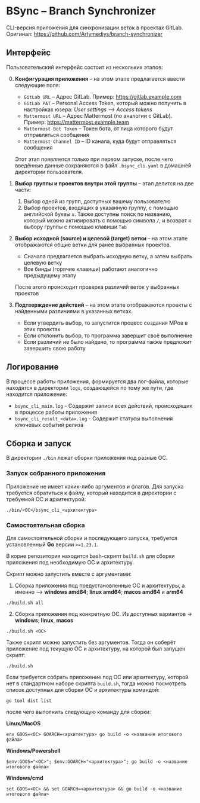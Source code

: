 # BSync – Branch Synchronizer

CLI-версия приложения для синхронизации веток в проектах GitLab.  
Оригинал: https://github.com/Artymediys/branch-synchronizer

## Интерфейс
Пользовательский интерфейс состоит из нескольких этапов:

0) **Конфигурация приложения** – на этом этапе предлагается ввести следующие поля:
    - `GitLab URL` – Адрес GitLab. Пример: https://gitlab.example.com
    - `GitLab PAT` – Personal Access Token, который можно получить в настройках юзера: _User settings –> Access tokens_
    - `Mattermost URL` – Адрес Mattermost (по аналогии с GitLab). Пример: https://mattermost.example.team
    - `Mattermost Bot Token` – Токен бота, от лица которого будут отправляться сообщения
    - `Mattermost Channel ID` – ID канала, куда будут отправляться сообщения

   Этот этап появляется только при первом запуске, после чего введённые данные сохраняются в файл `.bsync_cli.yaml`
   в домашней директории пользователя.

1) **Выбор группы и проектов внутри этой группы** – этап делится на две части:
    1) Выбор одной из групп, доступных вашему пользователю
    2) Выбор проектов, входящих в указанную группу, с помощью английской буквы `x`.
       Также доступны поиск по названию, который можно активировать с помощью символа `/`, и возврат к выбору группы с помощью клавиши `Tab`

2) **Выбор исходной (source) и целевой (target) ветки** – на этом этапе отображаются общие ветки для ранее выбранных проектов.
    - Сначала предлагается выбрать исходную ветку, а затем выбрать целевую ветку
    - Все бинды (горячие клавиши) работают аналогично предыдущему этапу
   
   После этого происходит проверка различий веток у выбранных проектов

3) **Подтверждение действий** – на этом этапе отображаются проекты с найденными различиями в указанных ветках.
    - Если утвердить выбор, то запустится процесс создания МРов в этих проектах
    - Если отклонить выбор, то программа завершит своё выполнение
    - Если различий не было найдено, то программа также предложит завершить свою работу

## Логирование
В процессе работы приложения, формируется два лог-файла, которые находятся в директории `logs`,
создающейся по тому же пути, где находится приложение:
- `bsync_cli_main.log` - Содержит записи всех действий, происходящих в процессе работы приложения
- `bsync_cli_result_<data>.log` - Содержит статусы выполнения ключевых событий релиза

## Сборка и запуск
В директории `./bin` лежат сборки приложения под разные ОС.

### Запуск собранного приложения
Приложение не имеет каких-либо аргументов и флагов.
Для запуска требуется обратиться к файлу, который находится в директории с требуемой ОС и архитектурой:
```shell
./bin/<ОС>/bsync_cli_<архитектура>
```

### Самостоятельная сборка
Для самостоятельной сборки и последующего запуска, требуется установленный **Go** версии `>=1.23.1`.

В корне репозитория находится bash-скрипт `build.sh` для сборки приложения под необходимую ОС и архитектуру.

Скрипт можно запустить вместе с аргументами:
1) Сборка приложения под предустановленные ОС и архитектуры, а именно –> **windows amd64**; **linux amd64**;
   **macos amd64** и **arm64**
```shell
./build.sh all
```

2) Сборка приложения под конкретную ОС. Из доступных вариантов -> **windows**; **linux**, **macos**
```shell
./build.sh <ОС>
```

Также скрипт можно запустить без аргументов. Тогда он соберёт приложение под текущую ОС и архитектуру,
на которой был запущен скрипт:
```shell
./build.sh
```

Если требуется собрать приложение под ОС или архитектуру, которой нет в стандартном наборе скрипта `build.sh`,
тогда можно посмотреть список доступных для сборки ОС и архитектуры командой:
```shell
go tool dist list
```
после чего выполнить следующую команду для сборки:

**Linux/MacOS**
```shell
env GOOS=<ОС> GOARCH=<архитектура> go build -o <название итогового файла>
```

**Windows/Powershell**
```shell
$env:GOOS="<ОС>"; $env:GOARCH="<архитектура>"; go build -o <название итогового файла>
```

**Windows/cmd**
```shell
set GOOS=<ОС> && set GOARCH=<архитектура> && go build -o <название итогового файла>
```
